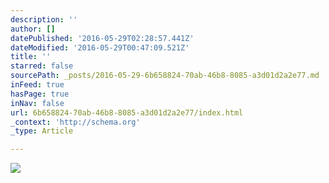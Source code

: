 ```yaml
---
description: ''
author: []
datePublished: '2016-05-29T02:28:57.441Z'
dateModified: '2016-05-29T00:47:09.521Z'
title: ''
starred: false
sourcePath: _posts/2016-05-29-6b658824-70ab-46b8-8085-a3d01d2a2e77.md
inFeed: true
hasPage: true
inNav: false
url: 6b658824-70ab-46b8-8085-a3d01d2a2e77/index.html
_context: 'http://schema.org'
_type: Article

---
```

![](https://the-grid-user-content.s3-us-west-2.amazonaws.com/fe59fa76-7552-4c5d-8a56-63369400b140.jpg)